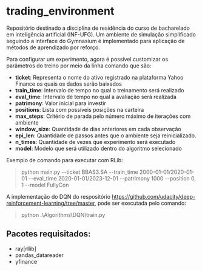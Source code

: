 # trading_environment
Repositório destinado a disciplina de residência do curso de bacharelado em inteligência artificial (INF-UFG). 
Um ambiente de simulação simplificado seguindo a interface do Gymnasium é implementado para aplicação de métodos de aprendizado por reforço.

Para configurar um experimento, agora é possível customizar os parâmetros do treino por meio da linha comando que são:
* **ticket**: Representa o nome do ativo registrado na plataforma Yahoo Finance os quais os dados serão baixados
* **train_time**: Intervalo de tempo no qual o treinamento será realizado
* **eval_time**: Intervalo de tempo no qual a avaliação será realizada
* **patrimony**: Valor inicial para investir
* **positions**: Lista com possíveis posições na carteira
* **max_steps**: Critério de parada pelo número máximo de iterações com ambiente
* **window_size**: Quantidade de dias anteriores em cada observação
* **epi_len**: Quantidade de passos antes que o ambiente seja reinicializado.
* **n_times**: Quantidade de vezes que experimento será executado
* **model**: Modelo que será utilizado dentro do algoritmo selecionado

Exemplo de comando para executar com RLib:

> python main.py --ticket BBAS3.SA --train_time 2000-01-01/2020-01-01 --eval_time 2020-01-01/2023-12-01 --patrimony 1000 --position 0, 1 --model FullyCon

A implementação do DQN do respositório https://github.com/udacity/deep-reinforcement-learning/tree/master, pode ser executada pelo comando:

> python .\Algorithms\DQN\train.py




## Pacotes requisitados:
* ray[rllib]
* pandas_datareader
* yfinance
